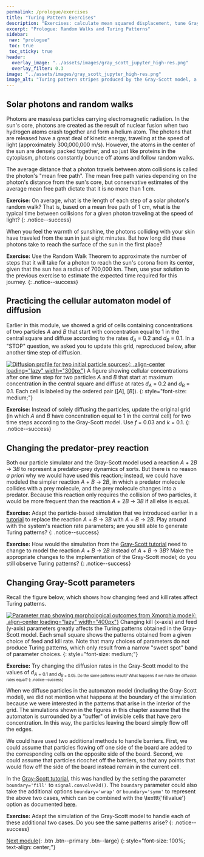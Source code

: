 ```yaml
---
permalink: /prologue/exercises
title: "Turing Pattern Exercises"
description: "Exercises: calculate mean squared displacement, tune Gray-Scott parameters, and explore new reaction diffusion behaviors."
excerpt: "Prologue: Random Walks and Turing Patterns"
sidebar:
 nav: "prologue"
 toc: true
 toc_sticky: true
header:
  overlay_image: "../assets/images/gray_scott_jupyter_high-res.png"
  overlay_filter: 0.3
image: "../assets/images/gray_scott_jupyter_high-res.png"
image_alt: "Turing pattern stripes produced by the Gray-Scott model, a coarse-grained predator-prey reaction-diffusion system."
---
```


## Solar photons and random walks

Photons are massless particles carrying electromagnetic radiation. In the sun's core, photons are created as the result of nuclear fusion when two hydrogen atoms crash together and form a helium atom. The photons that are released have a great deal of kinetic energy, traveling at the speed of light (approximately 300,000,000 m/s). However, the atoms in the center of the sun are densely packed together, and so just like proteins in the cytoplasm, photons constantly bounce off atoms and follow random walks.

The average distance that a photon travels between atom collisions is called the photon's "mean free path". The mean free path varies depending on the photon's distance from the sun's core, but conservative estimates of the average mean free path dictate that it is no more than 1 cm.

**Exercise:** On average, what is the length of each step of a solar photon's random walk? That is, based on a mean free path of 1 cm, what is the typical time between collisions for a given photon traveling at the speed of light?
{: .notice--success}

When you feel the warmth of sunshine, the photons colliding with your skin have traveled from the sun in just eight minutes. But how long did these photons take to reach the surface of the sun in the first place?

**Exercise:** Use the Random Walk Theorem to approximate the number of steps that it will take for a photon to reach the sun's corona from its center, given that the sun has a radius of 700,000 km. Then, use your solution to the previous exercise to estimate the expected time required for this journey.
{: .notice--success}


## Practicing the cellular automaton model of diffusion

Earlier in this module, we showed a grid of cells containing concentrations of two particles *A* and *B* that start with concentration equal to 1 in the central square and diffuse according to the rates *d*<sub><em>A</em></sub> = 0.2 and *d*<sub><em>B</em></sub> = 0.1. In a "STOP" question, we asked you to update this grid, reproduced below, after another time step of diffusion.

[![Diffusion profile for two initial particle sources](../assets/images/600px/two_particle_concentration_diffusion.png){: .align-center loading="lazy" width="300px"}](../assets/images/two_particle_concentration_diffusion.png)
A figure showing cellular concentrations after one time step for two particles <em>A</em> and <em>B</em> that start at maximum concentration in the central square and diffuse at rates <em>d</em><sub><em>A</em></sub> = 0.2 and <em>d</em><sub><em>B</em></sub> = 0.1. Each cell is labeled by the ordered pair ([<em>A</em>], [<em>B</em>]).
{: style="font-size: medium;"}

**Exercise:** Instead of solely diffusing the particles, update the original grid (in which *A* and *B* have concentration equal to 1 in the central cell) for two time steps according to the Gray-Scott model. Use *f* = 0.03 and *k* = 0.1.
{: .notice--success}

## Changing the predator-prey reaction

Both our particle simulator and the Gray-Scott model used a reaction *A* + 2*B* → 3*B* to represent a predator-prey dynamics of sorts. But there is no reason *a priori* why we would have used this reaction; instead, we could have modeled the simpler reaction *A* + *B* → 2*B*, in which a predator molecule collides with a prey molecule, and the prey molecule changes into a predator. Because this reaction only requires the collision of two particles, it would be more frequent than the reaction *A* + 2*B* → 3*B* if all else is equal.

**Exercise:** Adapt the particle-based simulation that we introduced earlier in a [tutorial](turing-cellblender) to replace the reaction *A* + *B* → 3*B* with *A* + *B* → 2*B*. Play around with the system's reaction rate parameters; are you still able to generate Turing patterns?
{: .notice--success}

**Exercise:** How would the simulation from the [Gray-Scott tutorial](gs-jupyter) need to change to model the reaction *A* + *B* → 2*B* instead of *A* + *B* → 3*B*? Make the appropriate changes to the implementation of the Gray-Scott model; do you still observe Turing patterns?
{: .notice--success}


## Changing Gray-Scott parameters

Recall the figure below, which shows how changing feed and kill rates affect Turing patterns.

[![Parameter map showing morphological outcomes from Xmorphia model](../assets/images/600px/xmorphia-parameter-map.jpg){: .align-center loading="lazy" width="400px"}](../assets/images/xmorphia-parameter-map.jpg)
Changing kill (x-axis) and feed (y-axis) parameters greatly affects the Turing patterns obtained in the Gray-Scott model. Each small square shows the patterns obtained from a given choice of feed and kill rate. Note that many choices of parameters do not produce Turing patterns, which only result from a narrow "sweet spot" band of parameter choices.
{: style="font-size: medium;"}

**Exercise:** Try changing the diffusion rates in the Gray-Scott model to the values of *d*<sub><em>A</em> = 0.1 and *d*<sub><em>B</em> = 0.05. Do the same patterns result? What happens if we make the diffusion rates equal?
{: .notice--success}

When we diffuse particles in the automaton model (including the Gray-Scott model), we did not mention what happens at the boundary of the simulation because we were interested in the patterns that arise in the interior of the grid. The simulations shown in the figures in this chapter assume that the automaton is surrounded by a "buffer" of invisible cells that have zero concentration. In this way, the particles leaving the board simply flow off the edges.

We could have used two additional methods to handle barriers. First, we could assume that particles flowing off one side of the board are added to the corresponding cells on the opposite side of the board. Second, we could assume that particles ricochet off the barriers,  so that any points that would flow off the side of the board instead remain in the current cell.

In the [Gray-Scott tutorial](gs-jupyter), this was handled by the setting the parameter `boundary='fill'` to `signal.convolve2d()`. The `boundary` parameter could also take the additional options `boundary='wrap'` or `boundary='symm'` to represent the above two cases, which can be combined with the \texttt{'fillvalue'} option as documented <a href="https://docs.scipy.org/doc/scipy/reference/generated/scipy.signal.convolve2d.html" target="_blank">here</a>.

**Exercise:** Adapt the simulation of the Gray-Scott model to handle each of these additional two cases. Do you see the same patterns arise?
{: .notice--success}

[Next module](../motifs/home){: .btn .btn--primary .btn--large}
{: style="font-size: 100%; text-align: center;"}
